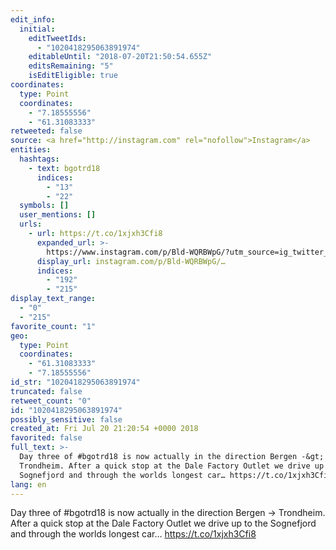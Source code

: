 ```yaml
---
edit_info:
  initial:
    editTweetIds:
      - "1020418295063891974"
    editableUntil: "2018-07-20T21:50:54.655Z"
    editsRemaining: "5"
    isEditEligible: true
coordinates:
  type: Point
  coordinates:
    - "7.18555556"
    - "61.31083333"
retweeted: false
source: <a href="http://instagram.com" rel="nofollow">Instagram</a>
entities:
  hashtags:
    - text: bgotrd18
      indices:
        - "13"
        - "22"
  symbols: []
  user_mentions: []
  urls:
    - url: https://t.co/1xjxh3Cfi8
      expanded_url: >-
        https://www.instagram.com/p/Bld-WQRBWpG/?utm_source=ig_twitter_share&igshid=nvk2i4esm8ic
      display_url: instagram.com/p/Bld-WQRBWpG/…
      indices:
        - "192"
        - "215"
display_text_range:
  - "0"
  - "215"
favorite_count: "1"
geo:
  type: Point
  coordinates:
    - "61.31083333"
    - "7.18555556"
id_str: "1020418295063891974"
truncated: false
retweet_count: "0"
id: "1020418295063891974"
possibly_sensitive: false
created_at: Fri Jul 20 21:20:54 +0000 2018
favorited: false
full_text: >-
  Day three of #bgotrd18 is now actually in the direction Bergen -&gt;
  Trondheim. After a quick stop at the Dale Factory Outlet we drive up to the
  Sognefjord and through the worlds longest car… https://t.co/1xjxh3Cfi8
lang: en
---
```


Day three of #bgotrd18 is now actually in the direction Bergen -&gt; Trondheim.
After a quick stop at the Dale Factory Outlet we drive up to the Sognefjord and
through the worlds longest car… https://t.co/1xjxh3Cfi8
